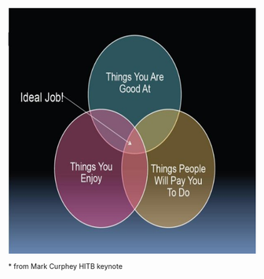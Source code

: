 <img src="/ideal_job.jpg" title="Ideal Job" height="500px" width="550px" />

\* from Mark Curphey HITB keynote
